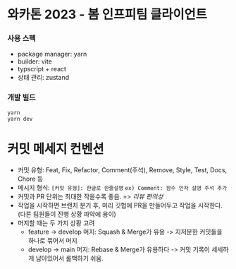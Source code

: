 # 와카톤 2023 - 봄 인프피팀 클라이언트

### 사용 스펙
- package manager: yarn
- builder: vite
- typscript + react
- 상태 관리: zustand



### 개발 빌드
```
yarn
yarn dev
```

# 커밋 메세지 컨벤션

- 커밋 유형: Feat, Fix, Refactor, Comment(주석), Remove, Style, Test, Docs, Chore 등
- 메시지 형식: `[커밋 유형]: 한글로 한줄설명`
`ex) Comment: 함수 인자 설명 주석 추가`
- 커밋과 PR 단위는 최대한 작을수록 좋음. => *리뷰 편의성*
- 작업을 시작하면 브랜치 분기 후, 미리 깃헙에 PR을 만들어두고 작업을 시작한다.(다른 팀원들이 진행 상황 파악에 용이)
- 머지할 때는 두 가지 상황 고려
    - feature → develop 머지: Squash & Merge가 유용 -> 지저분한 커밋들을 하나로 묶어서 머지
    - develop → main 머지: Rebase & Merge가 유용하다 -> 커밋 기록이 세세하게 남아있어서 롤백하기 쉬움.


